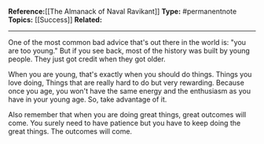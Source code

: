 
**Reference:**[[The Almanack of Naval Ravikant]]
**Type:** #permanentnote 
**Topics:** [[Success]]
**Related:**

---

One of the most common bad advice that's out there in the world is: "you are too young." But if you see back, most of the history was built by young people. They just got credit when they got older.

When you are young, that's exactly when you should do things. Things you love doing, Things that are really hard to do but very rewarding. Because once you age, you won't have the same energy and the enthusiasm as you have in your young age. So, take advantage of it.

Also remember that when you are doing great things, great outcomes will come. You surely need to have patience but you have to keep doing the great things. The outcomes will come. 